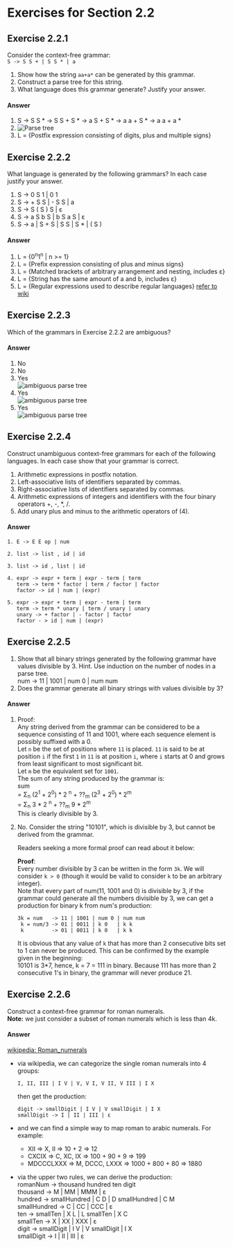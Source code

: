 Exercises for Section 2.2  
=========================  

Exercise 2.2.1  
--------------  
Consider the context-free grammar:  
`S -> S S + | S S * | a`  
1. Show how the string `aa+a*` can be generated by this grammar.  
2. Construct a parse tree for this string.  
3. What language does this grammar generate? Justify your answer.  

#### Answer
1. S -> S S * -> S S + S * -> a S + S * -> a a + S * -> a a + a *  
2. ![Parse tree](https://github.com/UtkarshPathrabe/Compiler-Construction-BITS-Pilani/blob/master/Textbook%20Exercises/Chapter%2002/Section%202.2/2.2.1-b.png)  
3. L = {Postfix expression consisting of digits, plus and multiple signs}  

Exercise 2.2.2  
--------------  
What language is generated by the following grammars? In each case justify your answer.  
1. S -> 0 S 1 | 0 1  
2. S -> + S S | - S S | a  
3. S -> S ( S ) S | ε  
4. S -> a S b S | b S a S | ε  
5. S -> a | S + S | S S | S * | ( S )  

#### Answer

1. L = {0<sup>n</sup>1<sup>n</sup> | n >= 1}
2. L = {Prefix expression consisting of plus and minus signs}
3. L = {Matched brackets of arbitrary arrangement and nesting, includes ε}
4. L = {String has the same amount of a and b, includes ε}
5. L = {Regular expressions used to describe regular languages} [refer to wiki](http://en.wikipedia.org/wiki/Regular_expression)

Exercise 2.2.3  
--------------  
Which of the grammars in Exercise 2.2.2 are ambiguous?  

#### Answer  
1. No  
2. No  
3. Yes  
![ambiguous parse tree](https://github.com/UtkarshPathrabe/Compiler-Construction-BITS-Pilani/blob/master/Textbook%20Exercises/Chapter%2002/Section%202.2/2.2.3-c.png)  
4. Yes  
![ambiguous parse tree](https://github.com/UtkarshPathrabe/Compiler-Construction-BITS-Pilani/blob/master/Textbook%20Exercises/Chapter%2002/Section%202.2/2.2.3-d.png)  
5. Yes  
![ambiguous parse tree](https://github.com/UtkarshPathrabe/Compiler-Construction-BITS-Pilani/blob/master/Textbook%20Exercises/Chapter%2002/Section%202.2/2.2.3-e.png)  

Exercise 2.2.4  
--------------  
Construct unambiguous context-free grammars for each of the following languages. In each case show that your grammar is correct.  
1. Arithmetic expressions in postfix notation.  
2. Left-associative lists of identifiers separated by commas.  
3. Right-associative lists of identifiers separated by commas.  
4. Arithmetic expressions of integers and identifiers with the four binary operators +, -, *, /.  
5. Add unary plus and minus to the arithmetic operators of (4).  

#### Answer  
```
1. E -> E E op | num

2. list -> list , id | id

3. list -> id , list | id

4. expr -> expr + term | expr - term | term
   term -> term * factor | term / factor | factor
   factor -> id | num | (expr)

5. expr -> expr + term | expr - term | term
   term -> term * unary | term / unary | unary
   unary -> + factor | - factor | factor
   factor - > id | num | (expr)
```

Exercise 2.2.5  
--------------  
1. Show that all binary strings generated by the following grammar have values divisible by 3. Hint. Use induction on the number of nodes in a parse tree.  
    num -> 11 | 1001 | num 0 | num num  
2.  Does the grammar generate all binary strings with values divisible by 3?  

#### Answer  
1. Proof:  
    Any string derived from the grammar can be considered to be a sequence consisting of 11 and 1001, where each sequence element is possibly suffixed with a 0.  
    Let `n` be the set of positions where `11` is placed. `11` is said to be at position `i` if the first `1` in `11` is at position `i`, where `i` starts at 0 and grows from least significant to most significant bit.  
    Let `m` be the equivalent set for `1001`.  
    The sum of any string produced by the grammar is:  
    sum  
    = Σ<sub>n</sub> (2<sup>1</sup> + 2<sup>0</sup>) * 2 <sup>n</sup> + ??<sub>m</sub> (2<sup>3</sup> + 2<sup>0</sup>) * 2<sup>m</sup>  
    = Σ<sub>n</sub> 3 * 2 <sup>n</sup> + ??<sub>m</sub> 9 * 2<sup>m</sup>  
    This is clearly divisible by 3.  

2. No. Consider the string "10101", which is divisible by 3, but cannot be derived from the grammar.  

    Readers seeking a more formal proof can read about it below:  
    
    **Proof**:  
    Every number divisible by 3 can be written in the form `3k`. We will consider `k > 0` (though it would be valid to consider `k` to be an arbitrary integer).  
    Note that every part of num(11, 1001 and 0) is divisible by 3, if the grammar could generate all the numbers divisible by 3, we can get a production for binary k from num's production:  
    ```  
    3k = num   -> 11 | 1001 | num 0 | num num
     k = num/3 -> 01 | 0011 | k 0   | k k
     k         -> 01 | 0011 | k 0   | k k
    ```  
    It is obvious that any value of `k` that has more than 2 consecutive bits set to 1 can never be produced. This can be confirmed by the example given in the beginning:  
    10101 is 3*7, hence, k = 7 = 111 in binary. Because 111 has more than 2 consecutive 1's in binary, the grammar will never produce 21.  

Exercise 2.2.6  
--------------  
Construct a context-free grammar for roman numerals.  
**Note:** we just consider a subset of roman numerals which is less than 4k.

#### Answer  
[wikipedia: Roman_numerals](http://en.wikipedia.org/wiki/Roman_numerals)  
- via wikipedia, we can categorize the single roman numerals into 4 groups:  
    ```
    I, II, III | I V | V, V I, V II, V III | I X
    ```  
    then get the production:  

    ```
    digit -> smallDigit | I V | V smallDigit | I X
    smallDigit -> I | II | III | ε
    ```  
- and we can find a simple way to map roman to arabic numerals. For example:  
    - XII => X, II => 10 + 2 => 12  
    - CXCIX => C, XC, IX => 100 + 90 + 9 => 199  
    - MDCCCLXXX => M, DCCC, LXXX => 1000 + 800 + 80 => 1880  
- via the upper two rules, we can derive the production:  
    romanNum -> thousand hundred ten digit  
    thousand -> M | MM | MMM | ε  
    hundred -> smallHundred | C D | D smallHundred | C M  
    smallHundred -> C | CC | CCC  | ε  
    ten -> smallTen | X L | L smallTen | X C  
    smallTen -> X | XX | XXX | ε  
    digit -> smallDigit | I V | V smallDigit | I X  
    smallDigit -> I | II | III  | ε  
